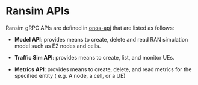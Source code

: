 # Ransim APIs

Ransim gRPC APIs are defined in [onos-api][onos-api] that are listed as follows:

* **Model API**: provides means to create, delete and read RAN simulation model
  such as E2 nodes and cells.  
  
* **Traffic Sim API**: provides means to create, list, and monitor UEs. 

* **Metrics API**: provides means to create, delete, and read metrics for the specified entity
  ( e.g. A node, a cell, or a UE)

  
[onos-api]: https://github.com/onosproject/onos-api/ 